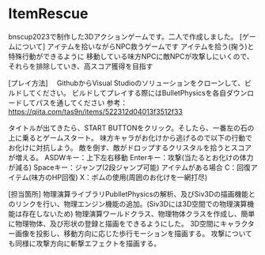 
# ItemRescue
bnscup2023で制作した3Dアクションゲームです。二人で作成しました。
[ゲームについて]
 アイテムを拾いながらNPC救うゲームです
 アイテムを拾う(掬う)と特殊行動ができるように
 移動している味方NPCに敵NPCが攻撃しにいくので、それらを排除していき、高スコア獲得を目指す


[プレイ方法]
　GithubからVisual Studioのソリューションをクローンして、ビルドしてください。
ビルドしてプレイする際にはBulletPhysicsを各自ダウンロードしてパスを通してください
参考：https://qiita.com/tas9n/items/522312d04013f3512f33

タイトルが出てきたら、START BUTTONをクリック。そしたら、一番左の石の上に乗るとゲームスタート。
味方キャラがお化けから逃げるので以下の行動でお化けに対抗しよう。
敵を倒す、敵がドロップするクリスタルを拾うとスコアが増える。
	ASDWキー：上下左右移動
	Enterキー：攻撃(当たるとお化けの体力が減る)
	Spaceキー：ジャンプ(2段ジャンプ可能)
	アイテムがある場合
		C：回復アイテム(味方のHP回復)
		X：ボムの使用(周囲のお化けを一網打尽)

[担当箇所]
	物理演算ライブラリPublletPhysicsの解析、及びSiv3Dの描画機能とのリンクを行い、物理エンジン機能の追加。(Siv3Dには3D空間での物理演算機能は存在しないため)
	物理演算ワールドクラス、物理物体クラスを作成し、簡単に物理物体、及び形状の登録と描画をできるようにした。
	3D空間にキャラクター画像を投影し、移動方向に応じた歩行モーションを描画する。
	攻撃についても同様に攻撃方向に斬撃エフェクトを描画する。